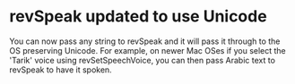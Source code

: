 # revSpeak updated to use Unicode
You can now pass any string to revSpeak and it will pass it through to the OS preserving Unicode. For example, on newer Mac OSes if you select the 'Tarik' voice using revSetSpeechVoice, you can then pass Arabic text to revSpeak to have it spoken.
